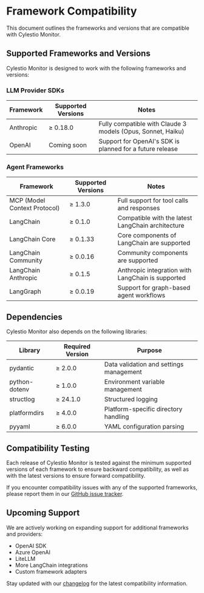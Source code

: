 # Framework Compatibility

This document outlines the frameworks and versions that are compatible with Cylestio Monitor.

## Supported Frameworks and Versions

Cylestio Monitor is designed to work with the following frameworks and versions:

### LLM Provider SDKs

| Framework | Supported Versions | Notes |
|-----------|-------------------|-------|
| Anthropic | ≥ 0.18.0 | Fully compatible with Claude 3 models (Opus, Sonnet, Haiku) |
| OpenAI | Coming soon | Support for OpenAI's SDK is planned for a future release |

### Agent Frameworks

| Framework | Supported Versions | Notes |
|-----------|-------------------|-------|
| MCP (Model Context Protocol) | ≥ 1.3.0 | Full support for tool calls and responses |
| LangChain | ≥ 0.1.0 | Compatible with the latest LangChain architecture |
| LangChain Core | ≥ 0.1.33 | Core components of LangChain are supported |
| LangChain Community | ≥ 0.0.16 | Community components are supported |
| LangChain Anthropic | ≥ 0.1.5 | Anthropic integration with LangChain is supported |
| LangGraph | ≥ 0.0.19 | Support for graph-based agent workflows |

## Dependencies

Cylestio Monitor also depends on the following libraries:

| Library | Required Version | Purpose |
|---------|-----------------|---------|
| pydantic | ≥ 2.0.0 | Data validation and settings management |
| python-dotenv | ≥ 1.0.0 | Environment variable management |
| structlog | ≥ 24.1.0 | Structured logging |
| platformdirs | ≥ 4.0.0 | Platform-specific directory handling |
| pyyaml | ≥ 6.0.0 | YAML configuration parsing |

## Compatibility Testing

Each release of Cylestio Monitor is tested against the minimum supported versions of each framework to ensure backward compatibility, as well as with the latest versions to ensure forward compatibility.

If you encounter compatibility issues with any of the supported frameworks, please report them in our [GitHub issue tracker](https://github.com/cylestio/cylestio-monitor/issues).

## Upcoming Support

We are actively working on expanding support for additional frameworks and providers:

- OpenAI SDK
- Azure OpenAI
- LiteLLM
- More LangChain integrations
- Custom framework adapters

Stay updated with our [changelog](https://github.com/cylestio/cylestio-monitor/blob/main/CHANGELOG.md) for the latest compatibility information. 